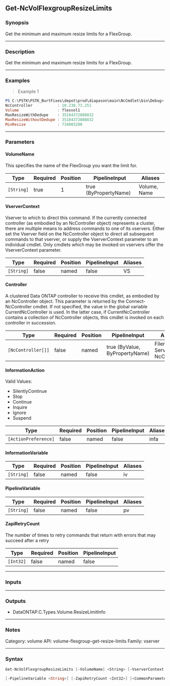Get-NcVolFlexgroupResizeLimits
------------------------------

### Synopsis
Get the minimum and maximum resize limits for a FlexGroup.

---

### Description

Get the minimum and maximum resize limits for a FlexGroup.

---

### Examples
> Example 1

```PowerShell
PS C:\PSTK\PSTK_BurtFixes\depot\prod\diapason\main\NcCmdlet\bin\Debug> Get-NcVolFlexgroupResizeLimits -VolumeName flexvol1
NcController           : 10.238.73.251
Volume                 : flexvol1
MaxResizeWithDedupe    : 35184372088832
MaxResizeWithoutDedupe : 35184372088832
MinResize              : 734003200

```

---

### Parameters
#### **VolumeName**
This specifies the name of the FlexGroup you want the limit for.

|Type      |Required|Position|PipelineInput        |Aliases     |
|----------|--------|--------|---------------------|------------|
|`[String]`|true    |1       |true (ByPropertyName)|Volume, Name|

#### **VserverContext**
Vserver to which to direct this command.  If the currently connected controller (as embodied by an NcController object) represents a cluster, there are multiple means to address commands to one of its vservers.  Either set the Vserver field on the NcController object to direct all subsequent commands to that vserver, or supply the VserverContext parameter to an individual cmdlet.  Only cmdlets which may be invoked on vservers offer the VserverContext parameter.

|Type      |Required|Position|PipelineInput|Aliases|
|----------|--------|--------|-------------|-------|
|`[String]`|false   |named   |false        |VS     |

#### **Controller**
A clustered Data ONTAP controller to receive this cmdlet, as embodied by an NcController object.  This parameter is returned by the Connect-NcController cmdlet.  If not specified, the value in the global variable CurrentNcController is used.  In the latter case, if CurrentNcController contains a collection of NcController objects, this cmdlet is invoked on each controller in succession.

|Type              |Required|Position|PipelineInput                 |Aliases                          |
|------------------|--------|--------|------------------------------|---------------------------------|
|`[NcController[]]`|false   |named   |true (ByValue, ByPropertyName)|Filer<br/>Server<br/>NcController|

#### **InformationAction**

Valid Values:

* SilentlyContinue
* Stop
* Continue
* Inquire
* Ignore
* Suspend

|Type                |Required|Position|PipelineInput|Aliases|
|--------------------|--------|--------|-------------|-------|
|`[ActionPreference]`|false   |named   |false        |infa   |

#### **InformationVariable**

|Type      |Required|Position|PipelineInput|Aliases|
|----------|--------|--------|-------------|-------|
|`[String]`|false   |named   |false        |iv     |

#### **PipelineVariable**

|Type      |Required|Position|PipelineInput|Aliases|
|----------|--------|--------|-------------|-------|
|`[String]`|false   |named   |false        |pv     |

#### **ZapiRetryCount**
The number of times to retry commands that return with errors that may succeed after a retry

|Type     |Required|Position|PipelineInput|
|---------|--------|--------|-------------|
|`[Int32]`|false   |named   |false        |

---

### Inputs

---

### Outputs
* DataONTAP.C.Types.Volume.ResizeLimitInfo

---

### Notes
Category: volume
API: volume-flexgroup-get-resize-limits
Family: vserver

---

### Syntax
```PowerShell
Get-NcVolFlexgroupResizeLimits [-VolumeName] <String> [-VserverContext <String>] [-Controller <NcController[]>] [-InformationAction <ActionPreference>] [-InformationVariable <String>] 
```
```PowerShell
[-PipelineVariable <String>] [-ZapiRetryCount <Int32>] [<CommonParameters>]
```
